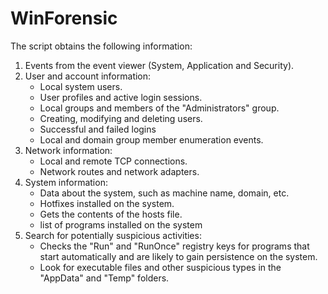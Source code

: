 # WinForensic


The script obtains the following information:
1.	Events from the event viewer (System, Application and Security).
2.  User and account information:
    - Local system users.
    - User profiles and active login sessions.
    - Local groups and members of the "Administrators" group.
    - Creating, modifying and deleting users.
    - Successful and failed logins
    - Local and domain group member enumeration events.
3.	Network information:
    - Local and remote TCP connections.
    - Network routes and network adapters.
4.	System information:
    - Data about the system, such as machine name, domain, etc.
    - Hotfixes installed on the system.
    - Gets the contents of the hosts file.
    - list of programs installed on the system
5.	Search for potentially suspicious activities:
    - Checks the "Run" and "RunOnce" registry keys for programs that start automatically and are likely to gain persistence on the system.
    - Look for executable files and other suspicious types in the "AppData" and "Temp" folders.
